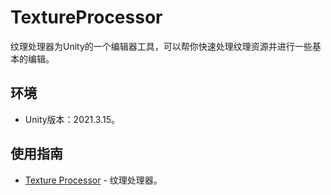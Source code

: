 ﻿# TextureProcessor

纹理处理器为Unity的一个编辑器工具，可以帮你快速处理纹理资源并进行一些基本的编辑。

## 环境

- Unity版本：2021.3.15。

## 使用指南

- [Texture Processor](https://wanderer.blog.csdn.net/article/details/109770759) - 纹理处理器。